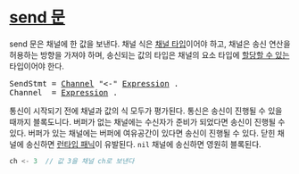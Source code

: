 # [send 문](#send-statements)

send 문은 채널에 한 값을 보낸다. 채널 식은 [채널 타입](/Types/channel_types.html)이어야 하고, 채널은 송신 연산을 허용하는 방향을 가져야 하며, 송신되는 값의 타입은 채널의 요소 타입에 [할당할 수 있는](/Properties%20of%20types%20and%20values/assignability.html) 타입이어야 한다.

<pre>
<a id="SendStmt">SendStmt</a> = <a href="#Channel">Channel</a> "&lt;-" <a href="/Expressions/operators.html#Expression">Expression</a> .
<a id="Channel">Channel</a>  = <a href="/Expressions/operators.html#Expression">Expression</a> .
</pre>

통신이 시작되기 전에 채널과 값의 식 모두가 평가된다. 통신은 송신이 진행될 수 있을 때까지 블록도니다. 버퍼가 없는 채널에는 수신자가 준비가 되었다면 송신이 진행될 수 있다. 버퍼가 있는 채널에는 버퍼에 여유공간이 있다면 송신이 진행될 수 있다. 닫힌 채널에 송신하면 [런타입 패닉](/Run-time%20panics/)이 유발된다. `nil` 채널에 송신하면 영원히 블록된다.

```go
ch <- 3  // 값 3을 채널 ch로 보낸다
```
